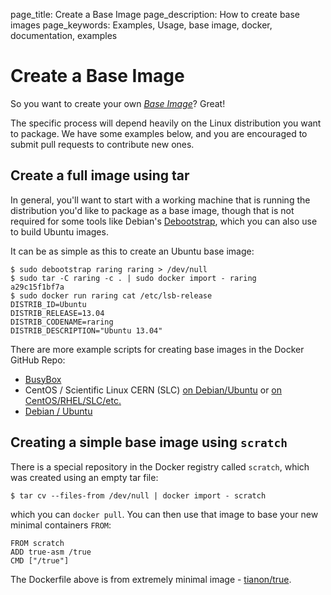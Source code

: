 page_title: Create a Base Image
page_description: How to create base images
page_keywords: Examples, Usage, base image, docker, documentation, examples

# Create a Base Image

So you want to create your own [*Base Image*](
../../terms/image/#base-image-def)? Great!

The specific process will depend heavily on the Linux distribution you
want to package. We have some examples below, and you are encouraged to
submit pull requests to contribute new ones.

## Create a full image using tar

In general, you'll want to start with a working machine that is running
the distribution you'd like to package as a base image, though that is
not required for some tools like Debian's
[Debootstrap](https://wiki.debian.org/Debootstrap), which you can also
use to build Ubuntu images.

It can be as simple as this to create an Ubuntu base image:

    $ sudo debootstrap raring raring > /dev/null
    $ sudo tar -C raring -c . | sudo docker import - raring
    a29c15f1bf7a
    $ sudo docker run raring cat /etc/lsb-release
    DISTRIB_ID=Ubuntu
    DISTRIB_RELEASE=13.04
    DISTRIB_CODENAME=raring
    DISTRIB_DESCRIPTION="Ubuntu 13.04"

There are more example scripts for creating base images in the Docker
GitHub Repo:

 - [BusyBox](https://github.com/dotcloud/docker/blob/master/contrib/mkimage-busybox.sh)
 - CentOS / Scientific Linux CERN (SLC) [on Debian/Ubuntu](
   https://github.com/dotcloud/docker/blob/master/contrib/mkimage-rinse.sh) or
   [on CentOS/RHEL/SLC/etc.](
   https://github.com/dotcloud/docker/blob/master/contrib/mkimage-yum.sh)
 - [Debian / Ubuntu](
   https://github.com/dotcloud/docker/blob/master/contrib/mkimage-debootstrap.sh)

## Creating a simple base image using `scratch`

There is a special repository in the Docker registry called `scratch`, which
was created using an empty tar file:

    $ tar cv --files-from /dev/null | docker import - scratch

which you can `docker pull`. You can then use that
image to base your new minimal containers `FROM`:

    FROM scratch
    ADD true-asm /true
    CMD ["/true"]

The Dockerfile above is from extremely minimal image - [tianon/true](
https://github.com/tianon/dockerfiles/tree/master/true).

